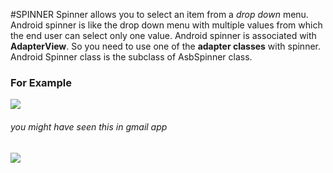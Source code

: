 #SPINNER
Spinner allows you to select an item from a _drop down_ menu.
Android spinner is like the drop down menu with multiple values from which the end user can select only one value.
Android spinner is associated with **AdapterView**. So you need to use one of the **adapter classes** with spinner.
Android Spinner class is the subclass of AsbSpinner class.

### For Example
 <img src= "http://www.broculos.net/2013/09/how-to-change-spinner-text-size-color.html">
 
 ###### you might have seen this in gmail app
 <img src= "https://www.tutorialspoint.com/android/android_spinner_control.htm">
 
 
